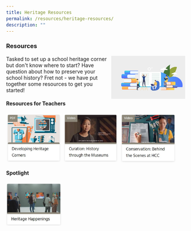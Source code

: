 ```yaml
---
title: Heritage Resources
permalink: /resources/heritage-resources/
description: ""
---
```

### **Resources**
<img src="/images/resources1.jpg" style="width:40%;margin-right:15px;" align = "right">
Tasked to set up a school heritage corner but don't know where to start? Have question about how to preserve your school history? Fret not - we have put together some resources to get you started!

#### **Resources for Teachers**

<p><a href="https://staging.d1yxymztqoj7qn.amplifyapp.com/files/developing%20heritage%20corner.pdf"> 
<img src="/images/resources2.jpg" style="width:30%;margin-right:5px;" align = "left">  
</a></p>

<p><a href="https://www.youtube.com/watch?v=zuB1Pj0g17w&list=PLE2_iMKVKlHteIeCSBoImXJv5VuWqhnEb">  
<img src="/images/resources3.jpg" style="width:30%;margin-right:5px;" align = "left"> 
	
<p><a href="https://www.youtube.com/watch?v=4Zf_MpZhFrU&feature=youtu.be">  
<img src="/images/resources4.jpg" style="width:30%;margin-right:5px;" align = "left">	
</a></p>
	
<br clear="left">	

#### **Spotlight**
	
<p><a href="https://staging.d1yxymztqoj7qn.amplifyapp.com/resources/heritage-spotlights/">  
<img src="/images/resources5.jpg" style="width:30%;margin-right:5px;" align = "left">	
</a></p>	
	
	